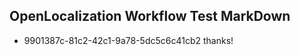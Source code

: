 ## OpenLocalization Workflow Test MarkDown
* 9901387c-81c2-42c1-9a78-5dc5c6c41cb2 thanks!

<!--HONumber=Jul16_HO5-->


